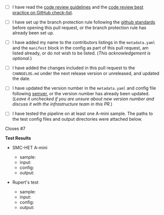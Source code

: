 <!--- Please read each of the following items and confirm by replacing
 !--the [ ] with a [X] --->

- [ ] I have read the [code review guidelines](https://confluence.mednet.ucla.edu/display/BOUTROSLAB/Code+Review+Guidelines) and the [code review best practice on GitHub check-list](https://confluence.mednet.ucla.edu/pages/viewpage.action?pageId=84091668).

- [ ] I have set up the branch protection rule following the [github standards](https://confluence.mednet.ucla.edu/pages/viewpage.action?spaceKey=BOUTROSLAB&title=GitHub+Standards#GitHubStandards-Branchprotectionrule) before opening this pull request, or the branch protection rule has already been set up.

- [ ] I have added my name to the contributors listings in the
``metadata.yaml`` and the ``manifest`` block in the config as part of this pull request, am listed
already, or do not wish to be listed. (*This acknowledgement is optional.*)

- [ ] I have added the changes included in this pull request to the `CHANGELOG.md` under the next release version or unreleased, and updated the date.

- [ ] I have updated the version number in the `metadata.yaml` and config file following [semver](https://semver.org/), or the version number has already been updated. (*Leave it unchecked if you are unsure about new version number and discuss it with the infrastructure team in this PR.*)

- [ ] I have tested the pipeline on at least one A-mini sample. The paths to the test config files and output directories were attached below.

<!--- Briefly describe the changes included in this pull request and the paths to the test cases below
 !--- starting with 'Closes #...' if appropriate --->

Closes #7

**Test Results**

- SMC-HET A-mini
	- sample:    <!-- e.g. A-mini S2.T-0, HG002.N-0 -->
	- input:     <!-- /hot/pipelines/development/slurm/call-sSV/input/tumor_control_pair_0.csv -->
	- config:    <!-- /hot/pipelines/development/slurm/call-sSV/config/nextflow_amini.config -->
	- output:    <!-- /hot/pipelines/development/slurm/call-sSV/output_amini --> 

- Rupert's test
	- sample:    <!-- e.g. ILHNLNEV000001-T001-P01-F, ILHNLNEV000001-N001-B01-F -->
	- input:     <!-- /hot/pipelines/development/slurm/call-sSV/input/tumor_control_pair_rupert_full.csv -->
	- config:    <!-- /hot/pipelines/development/slurm/call-sSV/config/nextflow_rupert.config -->
	- output:    <!-- /hot/pipelines/development/slurm/call-sSV/output_rupert --> 

